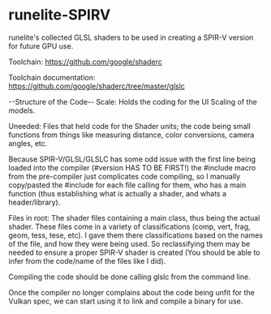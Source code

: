 # runelite-SPIRV
runelite's collected GLSL shaders to be used in creating a SPIR-V version for future GPU use.

Toolchain: https://github.com/google/shaderc

Toolchain documentation: https://github.com/google/shaderc/tree/master/glslc

--Structure of the Code--
Scale: Holds the coding for the UI Scaling of the models.

Uneeded: Files that held code for the Shader units; the code being small functions from things like measuring distance, color conversions, camera angles, etc.

Because SPIR-V/GLSL/GLSLC has some odd issue with the first line being loaded into the compiler (#version <openGL versions> HAS TO BE FIRST!) the #include macro from the pre-compiler just complicates code compiling, so I manually copy/pasted the #include for each file calling for them, who has a main function (thus establishing what is actually a shader, and whats a header/library).

Files in root: The shader files containing a main class, thus being the actual shader. These files come in a variety of classifications (comp, vert, frag, geom, tess, tese, etc). I gave them there classifications based on the names of the file, and how they were being used. So reclassifying them may be needed to ensure a proper SPIR-V shader is created (You should be able to infer from the code/name of the files like I did).

Compiling the code should be done calling glslc from the command line.

Once the compiler no longer complains about the code being unfit for the Vulkan spec, we can start using it to link and compile a binary for use.
